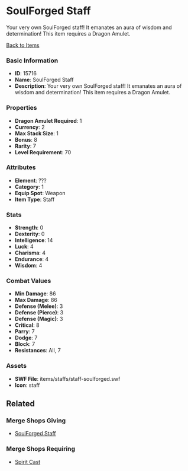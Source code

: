 # SoulForged Staff

Your very own SoulForged staff! It emanates an aura of wisdom and determination!
This item requires a Dragon Amulet.

[Back to Items](../items.md)

### Basic Information

- **ID**: 15716
- **Name**: SoulForged Staff
- **Description**: Your very own SoulForged staff! It emanates an aura of wisdom and determination!
This item requires a Dragon Amulet.

### Properties

- **Dragon Amulet Required**: 1
- **Currency**: 2
- **Max Stack Size**: 1
- **Bonus**: 8
- **Rarity**: 7
- **Level Requirement**: 70

### Attributes

- **Element**: ???
- **Category**: 1
- **Equip Spot**: Weapon
- **Item Type**: Staff

### Stats

- **Strength**: 0
- **Dexterity**: 0
- **Intelligence**: 14
- **Luck**: 4
- **Charisma**: 4
- **Endurance**: 4
- **Wisdom**: 4

### Combat Values

- **Min Damage**: 86
- **Max Damage**: 86
- **Defense (Melee)**: 3
- **Defense (Pierce)**: 3
- **Defense (Magic)**: 3
- **Critical**: 8
- **Parry**: 7
- **Dodge**: 7
- **Block**: 7
- **Resistances**: All, 7

### Assets

- **SWF File**: items/staffs/staff-soulforged.swf
- **Icon**: staff

## Related

### Merge Shops Giving

- [SoulForged Staff](../merge-shops/248-soulforged-staff.md)

### Merge Shops Requiring

- [Spirit Cast](../merge-shops/270-spirit-cast.md)

